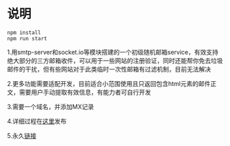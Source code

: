 # 说明
```
npm install
npm run start
```
1.用smtp-server和socket.io等模块搭建的一个初级随机邮箱service，有效支持绝大部分的三方邮箱收件，可以用于一些网站的注册验证，同时还能帮你免去垃圾邮件的干扰，但有些网站对于此类临时一次性邮箱有过滤机制，目前无法解决<br>

2.更多功能需要适配开发，目前适合小范围使用且只返回包含html元素的邮件正文，需要用户手动提取有效信息，有能力者可自行开发

3.需要一个域名，并添加MX记录

4.详细过程在[这里](https://npmcow.com/2023/04/21/da-jian-smtp-fu-wu-ji-you-jian-jie-shou/)发布

5.永久[链接](https://vercel.npmcow.com)
